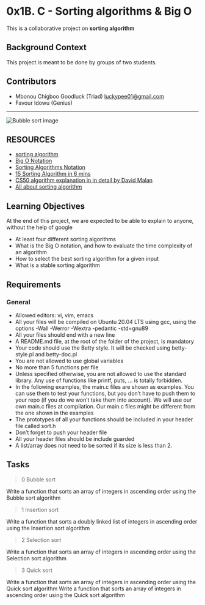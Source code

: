
# 0x1B. C - Sorting algorithms & Big O

This is a collaborative project on **sorting algorithm**

## Background Context

This project is meant to be done by groups of two students.

## Contributors

- Mbonou Chigboo Goodluck (Triad) <luckypee01@gmail.com>
- Favour Idowu (Genius)


----------------------------------------------

![Bubble sort image](/home/triad/assets/willy-wonka.png)

## RESOURCES

- [sorting algorithm](https://intranet.alxswe.com/rltoken/-j5MKLBlzZAC2RfJ5DTBIg)
- [Big O Notation](https://intranet.alxswe.com/rltoken/WRvrE2BaNVQFssHiUATTrw)
- [Sorting Algorithms Notation](https://intranet.alxswe.com/rltoken/WRvrE2BaNVQFssHiUATTrw)
- [15 Sorting Algorithm in 6 mins](https://intranet.alxswe.com/rltoken/_I0aEvhfJ66Xyob6dd9Utw)
- [CS50 algorithm explanation in in detail by David Malan](https://intranet.alxswe.com/rltoken/Ea93HeEYuNkOL7sGb6zzGg)
- [All about sorting algorithm](https://intranet.alxswe.com/rltoken/21X_eaj5RGcLIL9mZv2sqw)

## Learning Objectives

At the end of this project, we are expected to be able to explain to anyone, without the help of google

- At least four different sorting algorithms
- What is the Big O notation, and how to evaluate the time complexity of an algorithm
- How to select the best sorting algorithm for a given input
- What is a stable sorting algorithm

## Requirements

### General

- Allowed editors: vi, vim, emacs
- All your files will be compiled on Ubuntu 20.04 LTS using gcc, using the options -Wall -Werror -Wextra -pedantic -std=gnu89
- All your files should end with a new line
- A README.md file, at the root of the folder of the project, is mandatory
- Your code should use the Betty style. It will be checked using betty-style.pl and betty-doc.pl
- You are not allowed to use global variables
- No more than 5 functions per file
- Unless specified otherwise, you are not allowed to use the standard library. Any use of functions like printf, puts, … is totally forbidden.
- In the following examples, the main.c files are shown as examples. You can use them to test your functions, but you don’t have to push them to your repo (if you do we won’t take them into account). We will use our own main.c files at compilation. Our main.c files might be different from the one shown in the examples
- The prototypes of all your functions should be included in your header file called sort.h
- Don’t forget to push your header file
- All your header files should be include guarded
- A list/array does not need to be sorted if its size is less than 2.

## Tasks

> 0 Bubble sort

Write a function that sorts an array of integers in ascending order using the Bubble sort algorithm

> 1 Insertion sort

Write a function that sorts a doubly linked list of integers in ascending order using the Insertion sort algorithm

> 2 Selection sort

Write a function that sorts an array of integers in ascending order using the Selection sort algorithm

> 3 Quick sort

Write a function that sorts an array of integers in ascending order using the Quick sort algorithm
Write a function that sorts an array of integers in ascending order using the Quick sort algorithm
